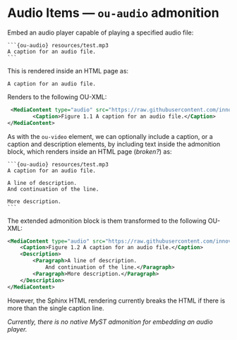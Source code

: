 # Audio Items — `ou-audio` admonition

Embed an audio player capable of playing a specified audio file:

````text
```{ou-audio} resources/test.mp3
A caption for an audio file.
```
````

This is rendered inside an HTML page as:

```{ou-audio} resources/test.mp3
A caption for an audio file.
```

Renders to the following OU-XML:

```xml
 <MediaContent type="audio" src="https://raw.githubusercontent.com/innovationoutside/sphinxcontrib-ou-xml-tags/main/vletmp/ouseful-demo-sphinx_b0_p1_x_media_test.mp3">
        <Caption>Figure 1.1 A caption for an audio file.</Caption>
</MediaContent>
```

As with the `ou-video` element, we can optionally include a caption, or a caption and description elements, by including text inside the admonition block, which renders inside an HTML page (*broken?*) as:

````text
```{ou-audio} resources/test.mp3
A caption for an audio file.

A line of description.
And continuation of the line.

More description.
```
````

The extended admonition block is them transformed to the following OU-XML:

```xml
<MediaContent type="audio" src="https://raw.githubusercontent.com/innovationoutside/sphinxcontrib-ou-xml-tags/main/vletmp/ouseful-demo-sphinx_b0_p1_x_media_test.mp3">
    <Caption>Figure 1.2 A caption for an audio file.</Caption>
    <Description>
        <Paragraph>A line of description.
            And continuation of the line.</Paragraph>
        <Paragraph>More description.</Paragraph>
    </Description>
</MediaContent>
```

However, the Sphinx HTML rendering currently breaks the HTML if there is more than the single caption line.

*Currently, there is no native MyST admonition for embedding an audio player.*
